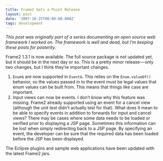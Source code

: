 ```yaml
---
title: Frame2 Gets a Point Release
layout: post
date: '2007-10-25T00:00:00.000Z'
tags: development
---
```


_This post was originally part of a series documenting an open source web framework I worked on. The framework is well and dead, but I’m keeping these posts for posterity._

Frame2 1.3.1 is now available. The full source package is not updated yet, but it should be in the next day or so. This is a pretty minor release — only two changes, but I think they’re important changes.

1.  `Enum`s are now supported in `Event`s. This relies on the `Enum.valueOf()` behavior, so the values passed in to the event must be legal values that enum values can be built from. This means that things like case are important.
2.  Input views can now be events. I don’t know why this feature was missing. Frame2 already supported using an event for a cancel view (although the unit test didn’t actually test for that). What does it mean to be able to specify events in addition to forwards for input and cancel views? There may be cases where some data needs to be loaded or verified prior to displaying a JSP page. Sometimes this information can be lost when simply redirecting back to a JSP page. By specifying an event, the developer can be sure that the required data has been loaded before the JSP has been displayed.

The Eclipse plugins and sample web applications have been updated with the latest Frame2 jars.
